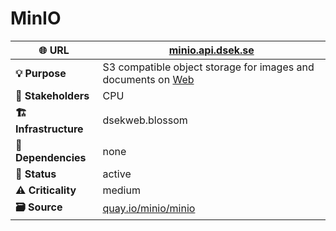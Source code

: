 # MinIO

| **🌐 URL** | [minio.api.dsek.se](https://minio.api.dsek.se) |
|----|----|
| **💡 Purpose** | S3 compatible object storage for images and documents on [Web](./Web.md) |
| **👥 Stakeholders** | CPU |
| **🏗️ Infrastructure** | dsekweb.blossom |
| **🔗 Dependencies** | none |
| **🚦 Status** | active |
| **⚠️ Criticality** | medium |
| **🗃️ Source** | [quay.io/minio/minio](http://quay.io/minio/minio) |